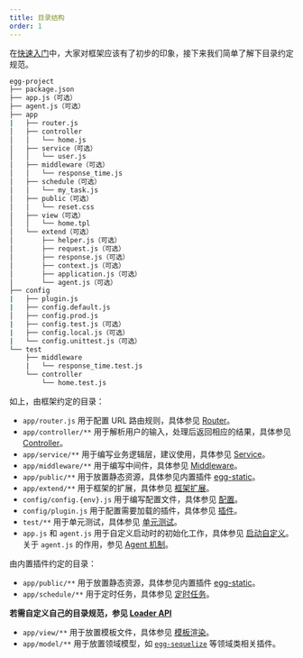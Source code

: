```yaml
---
title: 目录结构
order: 1
---
```


在[快速入门](../intro/quickstart.md)中，大家对框架应该有了初步的印象，接下来我们简单了解下目录约定规范。

```bash
egg-project
├── package.json
├── app.js（可选）
├── agent.js（可选）
├── app
|   ├── router.js
│   ├── controller
│   │   └── home.js
│   ├── service（可选）
│   │   └── user.js
│   ├── middleware（可选）
│   │   └── response_time.js
│   ├── schedule（可选）
│   │   └── my_task.js
│   ├── public（可选）
│   │   └── reset.css
│   ├── view（可选）
│   │   └── home.tpl
│   └── extend（可选）
│       ├── helper.js（可选）
│       ├── request.js（可选）
│       ├── response.js（可选）
│       ├── context.js（可选）
│       ├── application.js（可选）
│       └── agent.js（可选）
├── config
|   ├── plugin.js
|   ├── config.default.js
│   ├── config.prod.js
|   ├── config.test.js（可选）
|   ├── config.local.js（可选）
|   └── config.unittest.js（可选）
└── test
    ├── middleware
    |   └── response_time.test.js
    └── controller
        └── home.test.js
```

如上，由框架约定的目录：

- `app/router.js` 用于配置 URL 路由规则，具体参见 [Router](./router.md)。
- `app/controller/**` 用于解析用户的输入，处理后返回相应的结果，具体参见 [Controller](./controller.md)。
- `app/service/**` 用于编写业务逻辑层，建议使用，具体参见 [Service](./service.md)。
- `app/middleware/**` 用于编写中间件，具体参见 [Middleware](./middleware.md)。
- `app/public/**` 用于放置静态资源，具体参见内置插件 [egg-static](https://github.com/eggjs/egg-static)。
- `app/extend/**` 用于框架的扩展，具体参见 [框架扩展](./extend.md)。
- `config/config.{env}.js` 用于编写配置文件，具体参见 [配置](./config.md)。
- `config/plugin.js` 用于配置需要加载的插件，具体参见 [插件](./plugin.md)。
- `test/**` 用于单元测试，具体参见 [单元测试](../core/unittest.md)。
- `app.js` 和 `agent.js` 用于自定义启动时的初始化工作，具体参见 [启动自定义](./app-start.md)。关于 `agent.js` 的作用，参见 [Agent 机制](../core/cluster-and-ipc.md#agent-机制)。


由内置插件约定的目录：

- `app/public/**` 用于放置静态资源，具体参见内置插件 [egg-static](https://github.com/eggjs/egg-static)。
- `app/schedule/**` 用于定时任务，具体参见 [定时任务](./schedule.md)。

**若需自定义自己的目录规范，参见 [Loader API](https://eggjs.org/zh-cn/advanced/loader.html)**

- `app/view/**` 用于放置模板文件，具体参见 [模板渲染](../core/view.md)。
- `app/model/**` 用于放置领域模型，如 [`egg-sequelize`](https://github.com/eggjs/egg-sequelize) 等领域类相关插件。
